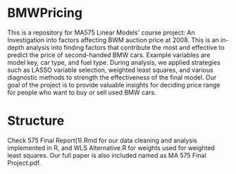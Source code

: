 # BMWPricing

This is a repository for MA575 Linear Models' course project: An Investigation into factors affecting BWM auction price at 2008. This is an in-depth analysis into finding factors that contribute the most and effective to predict the price of second-handed BMW cars. Example variables are model key, car type, and fuel type. During analysis, we applied strategies such as LASSO variable selection, weighted least squares, and various diagnostic methods to strength the effectiveness of the final model. Our goal of the project is to provide valuable insights for deciding price range for people who want to buy or sell used BMW cars.

# Structure

Check 575 Final Report(1).Rmd for our data cleaning and analysis implemented in R, and WLS Alternative.R for weights used for weighted least squares. Our full paper is also included named as MA 575 Final Project.pdf.
